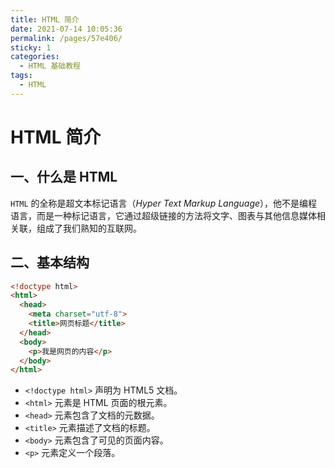 ```yaml
---
title: HTML 简介
date: 2021-07-14 10:05:36
permalink: /pages/57e406/
sticky: 1
categories:
  - HTML 基础教程
tags:
  - HTML
---
```

# HTML 简介

## 一、什么是 HTML

`HTML` 的全称是超文本标记语言（*Hyper Text Markup Language*），他不是编程语言，而是一种标记语言，它通过超级链接的方法将文字、图表与其他信息媒体相关联，组成了我们熟知的互联网。

<!-- more -->
## 二、基本结构

```html
<!doctype html>
<html>
  <head>
    <meta charset="utf-8">
    <title>网页标题</title>
  </head>
  <body>
    <p>我是网页的内容</p>
  </body>
</html>
```
* `<!doctype html>` 声明为 HTML5 文档。
* `<html>` 元素是 HTML 页面的根元素。
* `<head>` 元素包含了文档的元数据。
* `<title>` 元素描述了文档的标题。
* `<body>` 元素包含了可见的页面内容。
* `<p>` 元素定义一个段落。

